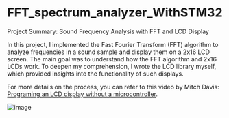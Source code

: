 # FFT_spectrum_analyzer_WithSTM32
Project Summary: Sound Frequency Analysis with FFT and LCD Display

In this project, I implemented the Fast Fourier Transform (FFT) algorithm to analyze frequencies in a sound sample and display them on a 2x16 LCD screen. The main goal was to understand how the FFT algorithm and 2x16 LCDs work. To deepen my comprehension, I wrote the LCD library myself, which provided insights into the functionality of such displays.

For more details on the process, you can refer to this video by Mitch Davis: [Programing an LCD display without a microcontroller](https://www.youtube.com/watch?v=cXpeTxC3_A4&ab_channel=MitchDavis). 

![image](https://github.com/IbrahimEssamIbrahim/FFT_spectrum_analyzer_WithSTM32/assets/141848382/c28789ed-7ccd-46b6-91ed-bb1de1202a06)
